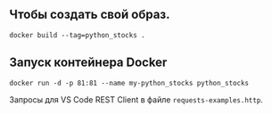 ## Чтобы создать свой образ.
```
docker build --tag=python_stocks .
```

## Запуск контейнера Docker
```
docker run -d -p 81:81 --name my-python_stocks python_stocks
```

Запросы для VS Code REST Client в файле `requests-examples.http`.
